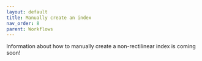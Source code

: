 ```yaml
---
layout: default
title: Manually create an index
nav_order: 8
parent: Workflows
---
```

Information about how to manually create a non-rectilinear index is coming soon!
<!--
Open QGIS and select **New Empty Project**.
Click on the data file you want to import and drag it into the **Layers** box in the lower left of the screen.
If applicable, select the appropriate transformation to the desired Coordinate Reference System and click **OK**.
Your screen should look similar to this:
![1:1m index of Canada NTS map series](index_CA_1m.png)
[Set layer and project CRS]
Next, we will create and overlay a spatial grid which subdivides each bounding box into quarters. In order to run the algorithm, we must first determine (1) the extent of the geographic area of interest and (2) the horizontal and vertical spacing between the boundaries of features. For our example, the geographic extent of Canada ranges from -48 to -144 degrees longitude and from 40 to 88 degrees north latitude. While the vertical spacing will remain the same, at 2 degrees latitude, as a result of Canada's far-northern extent, its horizontal spacing changes from 4 degrees longitude to 8 in the High Arctic (80 to 88 degrees north). This means we will have to create two grids--one from 40-80 deg lat, the other from 80-88--and merge them.
First, the "southern" grid:
From the **Menu Toolbar**, select **Processing > Toolbox > Vector creation > Create grid***. The values you input should look like this:
![](create_grid_popup.png)
When you've entered the correct information, select **Run**, then **Close**. You should now see a grid covering all but Canada's High Arctic.
![](grid_overlay_opaque.png)
To make it easier to verify, we'll increase the transparency of our grid layer. Right click the newly-created grid layer within the **Layers** box and select **Properties... > Symbology**. Then, adjust the opacity to, say, 25%. Click **Apply**, then **OK**. (You can also change the color combination of both layers for better visibility.)
![](grid_transparent_colorChange.png)
We can now clearly see three things:
1. Our grid matches the extent (N, S, E, W) that we specified.
2. The grid subdivides the rectangular polygons of the 1:1m index into quadrants.
3. There are features within our new grid that are not conincident with the original (i.e., there is no counterpart within the original grid).
Since we only want to keep features that are present in both grids, we will have to delete these non-coincident polygons. To do this, click **Select Features** from the **Selection Toolbar**. Select all of the features on our new grid layer which do not overlap with the original grid. (Click and hold to drag a box around multiple features. Press and hold 'Shift' to select multiple segments.) Once you've selected the non-overlapping features, right click on the new grid layer in the **Layers** box and select **Open Attribute Table**. You should see some features highlighted in blue. Within the attribute table, in the top-left corner, click **Toggle editing mode**, then **Delete selected features** to the right. Click **Save edits**, and minimize the attribute-table popup window.
Your screen should now look similar to this:
![](grid_trimmed.png)
Now that the outline of our grid matches the original, we want to transfer the NTS labels from the features of the original grid to the corresponding features of our new grid. Do to this, we will make use of QGIS' **Join attributes by location** algorithm.
From the **Menu Toolbar**, select **Processing > Toolbox > Vector general > Join attributes by location**.
Within the popup window, select the following three values:
![](join_attributes.png)
Click **Run**, then **Close**.
Open the attribute table for the newly-created layer to verify it contains the attributes from both layers.
To help keep track of things, rename the new layer by right clicking on the layer and selecting **Rename Layer**. In this example, we'll rename the layer to **south_labels**.
We now have the first portion of our label affixed to our grid's features. However, given that we subdivided the original grid's features into quadrants, we now have four features in our new grid that share the same label from the original. Our next task, then, will be to add characters to our labels, so we can uniquely identify each feature within the new grid. In this example, we will distinguish the features by appending either 'SE', 'SW', 'NE', or 'NW' to its label, depending on its relative position.
First, we will select all the 'southern' features for each label. To do this, from the **Attributes Toolbar**, click **Select Features**. (Make sure you have the correct layer selected--"south_labels", in our case.) Click on a feature in the bottom row of features with shared labels and drag the cursor to selct the entire row. Press and hold "Shift" to continue this action and select all of the "southern" rows in the "south_labels" layer. Your screen should now look similar to this:
![](grid_south_rows.png)
Open the Attribute Table for the "south_labels" layer. You should now have half of the layer's features selected--highlighted in blue--which you can verify by looking at the information included on the top ribbon. Close the Attribute Table.
Select **Processing > Toolbox > Vector table > Refactor fields**. Input the displayed values in the following fields:
![](refactor_fields_south.png)
Before clicking **Run** on the **Refactor Fields** popup box, click the **Expressions** button for the "IDENTIF" field:
![](expressions_button.png)
Within the **Expression Dialog** popup box, in the middle column, click **String > rpad**. Follow the documentation in the right column to create an expression in the left column that looks like this:
![](expression_add_S.png)
Click **OK**, then **Run**, and **Close**. Rename the new refactored layer to something more descriptive. In our case, we'll rename in "south_labels_s".
Repeat this process for the "northern" rows.
Next, we will merge the "south_labels_s" and "south_labels_n" layers into a single layer.
[Make layer permanent]
-->
